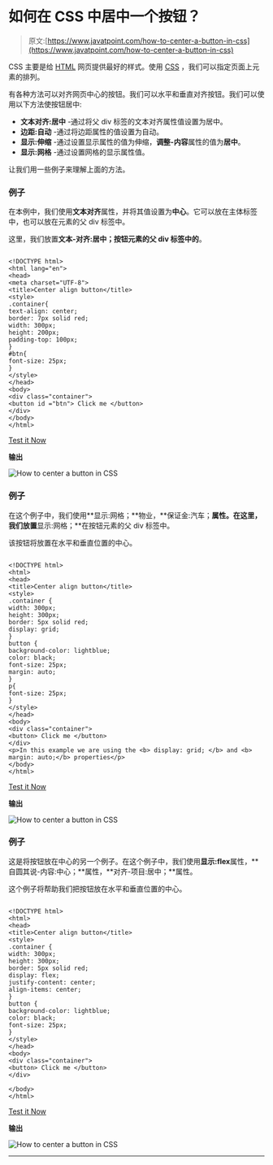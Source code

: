 # 如何在 CSS 中居中一个按钮？

> 原文:[https://www.javatpoint.com/how-to-center-a-button-in-css](https://www.javatpoint.com/how-to-center-a-button-in-css)

CSS 主要是给 [HTML](https://www.javatpoint.com/html-tutorial) 网页提供最好的样式。使用 [CSS](https://www.javatpoint.com/css-tutorial) ，我们可以指定页面上元素的排列。

有各种方法可以对齐网页中心的按钮。我们可以水平和垂直对齐按钮。我们可以使用以下方法使按钮居中:

*   **文本对齐:居中** -通过将父 div 标签的文本对齐属性值设置为居中。
*   **边距:自动** -通过将边距属性的值设置为自动。
*   **显示:伸缩** -通过设置显示属性的值为伸缩，**调整-内容**属性的值为**居中**。
*   **显示:网格** -通过设置网格的显示属性值。

让我们用一些例子来理解上面的方法。

### 例子

在本例中，我们使用**文本对齐**属性，并将其值设置为**中心**。它可以放在主体标签中，也可以放在元素的父 div 标签中。

这里，我们放置**文本-对齐:居中；按钮元素的父 div 标签中的**。

```

<!DOCTYPE html>
<html lang="en">
<head>
<meta charset="UTF-8">
<title>Center align button</title>
<style>
.container{
text-align: center;
border: 7px solid red;
width: 300px;
height: 200px;
padding-top: 100px;
}
#btn{
font-size: 25px;
}
</style>
</head>
<body>
<div class="container">
<button id ="btn"> Click me </button>
</div>
</body>
</html>

```

[Test it Now](https://www.javatpoint.com/oprweb/test.jsp?filename=how-to-center-a-button-in-css1)

**输出**

![How to center a button in CSS](../Images/79260fe37f2167f1706a921a6c6ded70.png)

### 例子

在这个例子中，我们使用**显示:网格；**物业，**保证金:汽车；**属性。在这里，我们放置**显示:网格；**在按钮元素的父 div 标签中。

该按钮将放置在水平和垂直位置的中心。

```

<!DOCTYPE html>
<html>
<head>
<title>Center align button</title>
<style>
.container {
width: 300px;
height: 300px;
border: 5px solid red;
display: grid;
}
button {
background-color: lightblue;
color: black;
font-size: 25px;
margin: auto;
}
p{
font-size: 25px;
}
</style>
</head>
<body>
<div class="container">
<button> Click me </button>
</div>
<p>In this example we are using the <b> display: grid; </b> and <b> margin: auto;</b> properties</p>
</body>
</html>

```

[Test it Now](https://www.javatpoint.com/oprweb/test.jsp?filename=how-to-center-a-button-in-css2)

**输出**

![How to center a button in CSS](../Images/c8201f7553a0aee0960c383fa00ce4e7.png)

### 例子

这是将按钮放在中心的另一个例子。在这个例子中，我们使用**显示:flex**属性，**自圆其说-内容:中心；**属性，**对齐-项目:居中；**属性。

这个例子将帮助我们把按钮放在水平和垂直位置的中心。

```

<!DOCTYPE html>
<html>
<head>
<title>Center align button</title>
<style>
.container {
width: 300px;
height: 300px;
border: 5px solid red;
display: flex;
justify-content: center;
align-items: center;
}
button {
background-color: lightblue;
color: black;
font-size: 25px;
}
</style>
</head>
<body>
<div class="container">
<button> Click me </button>
</div>

</body>
</html>

```

[Test it Now](https://www.javatpoint.com/oprweb/test.jsp?filename=how-to-center-a-button-in-css3)

**输出**

![How to center a button in CSS](../Images/a29d89d1c789c000159ace28f56db7f8.png)

* * *